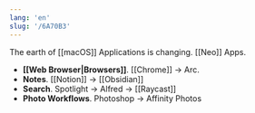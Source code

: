 ```yaml
---
lang: 'en'
slug: '/6A70B3'
---
```


The earth of [[macOS]] Applications is changing. [[Neo]] Apps.

- **[[Web Browser|Browsers]]**. [[Chrome]] → Arc.
- **Notes**. [[Notion]] → [[Obsidian]]
- **Search**. Spotlight → Alfred → [[Raycast]]
- **Photo Workflows**. Photoshop → Affinity Photos
